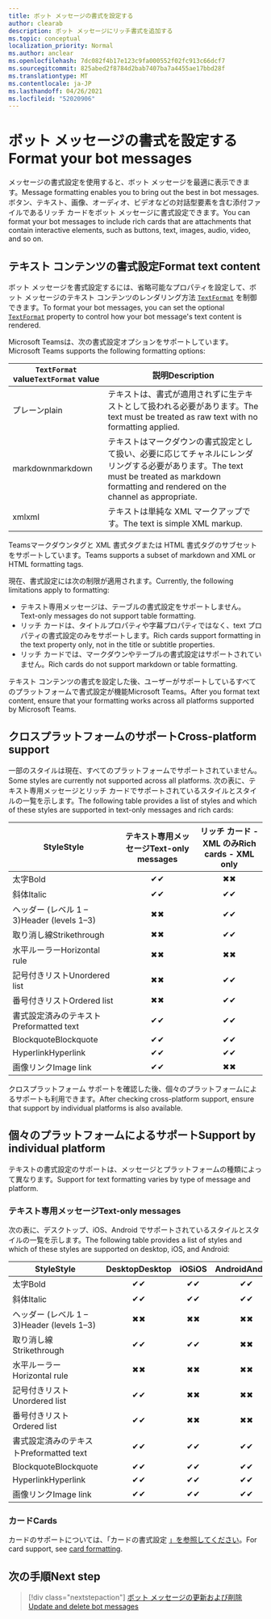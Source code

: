 ```yaml
---
title: ボット メッセージの書式を設定する
author: clearab
description: ボット メッセージにリッチ書式を追加する
ms.topic: conceptual
localization_priority: Normal
ms.author: anclear
ms.openlocfilehash: 7dc082f4b17e123c9fa000552f02fc913c66dcf7
ms.sourcegitcommit: 825abed2f8784d2bab7407ba7a4455ae17bbd28f
ms.translationtype: MT
ms.contentlocale: ja-JP
ms.lasthandoff: 04/26/2021
ms.locfileid: "52020906"
---
```

# <a name="format-your-bot-messages"></a><span data-ttu-id="792f9-103">ボット メッセージの書式を設定する</span><span class="sxs-lookup"><span data-stu-id="792f9-103">Format your bot messages</span></span>

<span data-ttu-id="792f9-104">メッセージの書式設定を使用すると、ボット メッセージを最適に表示できます。</span><span class="sxs-lookup"><span data-stu-id="792f9-104">Message formatting enables you to bring out the best in bot messages.</span></span> <span data-ttu-id="792f9-105">ボタン、テキスト、画像、オーディオ、ビデオなどの対話型要素を含む添付ファイルであるリッチ カードをボット メッセージに書式設定できます。</span><span class="sxs-lookup"><span data-stu-id="792f9-105">You can format your bot messages to include rich cards that are attachments that contain interactive elements, such as buttons, text, images, audio, video, and so on.</span></span>

## <a name="format-text-content"></a><span data-ttu-id="792f9-106">テキスト コンテンツの書式設定</span><span class="sxs-lookup"><span data-stu-id="792f9-106">Format text content</span></span>

<span data-ttu-id="792f9-107">ボット メッセージを書式設定するには、省略可能なプロパティを設定して、ボット メッセージのテキスト コンテンツのレンダリング方法 [`TextFormat`](/bot-framework/dotnet/bot-builder-dotnet-create-messages#customizing-a-message) を制御できます。</span><span class="sxs-lookup"><span data-stu-id="792f9-107">To format your bot messages, you can set the optional [`TextFormat`](/bot-framework/dotnet/bot-builder-dotnet-create-messages#customizing-a-message) property to control how your bot message's text content is rendered.</span></span>

<span data-ttu-id="792f9-108">Microsoft Teamsは、次の書式設定オプションをサポートしています。</span><span class="sxs-lookup"><span data-stu-id="792f9-108">Microsoft Teams supports the following formatting options:</span></span>

| <span data-ttu-id="792f9-109">`TextFormat` value</span><span class="sxs-lookup"><span data-stu-id="792f9-109">`TextFormat` value</span></span> | <span data-ttu-id="792f9-110">説明</span><span class="sxs-lookup"><span data-stu-id="792f9-110">Description</span></span> |
| --- | --- |
| <span data-ttu-id="792f9-111">プレーン</span><span class="sxs-lookup"><span data-stu-id="792f9-111">plain</span></span> | <span data-ttu-id="792f9-112">テキストは、書式が適用されずに生テキストとして扱われる必要があります。</span><span class="sxs-lookup"><span data-stu-id="792f9-112">The text must be treated as raw text with no formatting applied.</span></span>|
| <span data-ttu-id="792f9-113">markdown</span><span class="sxs-lookup"><span data-stu-id="792f9-113">markdown</span></span> | <span data-ttu-id="792f9-114">テキストはマークダウンの書式設定として扱い、必要に応じてチャネルにレンダリングする必要があります。</span><span class="sxs-lookup"><span data-stu-id="792f9-114">The text must be treated as markdown formatting and rendered on the channel as appropriate.</span></span> |
| <span data-ttu-id="792f9-115">xml</span><span class="sxs-lookup"><span data-stu-id="792f9-115">xml</span></span> | <span data-ttu-id="792f9-116">テキストは単純な XML マークアップです。</span><span class="sxs-lookup"><span data-stu-id="792f9-116">The text is simple XML markup.</span></span> |

<span data-ttu-id="792f9-117">Teamsマークダウンタグと XML 書式タグまたは HTML 書式タグのサブセットをサポートしています。</span><span class="sxs-lookup"><span data-stu-id="792f9-117">Teams supports a subset of markdown and XML or HTML formatting tags.</span></span>

<span data-ttu-id="792f9-118">現在、書式設定には次の制限が適用されます。</span><span class="sxs-lookup"><span data-stu-id="792f9-118">Currently, the following limitations apply to formatting:</span></span>

* <span data-ttu-id="792f9-119">テキスト専用メッセージは、テーブルの書式設定をサポートしません。</span><span class="sxs-lookup"><span data-stu-id="792f9-119">Text-only messages do not support table formatting.</span></span>
* <span data-ttu-id="792f9-120">リッチ カードは、タイトルプロパティや字幕プロパティではなく、text プロパティの書式設定のみをサポートします。</span><span class="sxs-lookup"><span data-stu-id="792f9-120">Rich cards support formatting in the text property only, not in the title or subtitle properties.</span></span>
* <span data-ttu-id="792f9-121">リッチ カードでは、マークダウンやテーブルの書式設定はサポートされていません。</span><span class="sxs-lookup"><span data-stu-id="792f9-121">Rich cards do not support markdown or table formatting.</span></span>

<span data-ttu-id="792f9-122">テキスト コンテンツの書式を設定した後、ユーザーがサポートしているすべてのプラットフォームで書式設定が機能Microsoft Teams。</span><span class="sxs-lookup"><span data-stu-id="792f9-122">After you format text content, ensure that your formatting works across all platforms supported by Microsoft Teams.</span></span>

## <a name="cross-platform-support"></a><span data-ttu-id="792f9-123">クロスプラットフォームのサポート</span><span class="sxs-lookup"><span data-stu-id="792f9-123">Cross-platform support</span></span>

<span data-ttu-id="792f9-124">一部のスタイルは現在、すべてのプラットフォームでサポートされていません。</span><span class="sxs-lookup"><span data-stu-id="792f9-124">Some styles are currently not supported across all platforms.</span></span> <span data-ttu-id="792f9-125">次の表に、テキスト専用メッセージとリッチ カードでサポートされているスタイルとスタイルの一覧を示します。</span><span class="sxs-lookup"><span data-stu-id="792f9-125">The following table provides a list of styles and which of these styles are supported in text-only messages and rich cards:</span></span>

| <span data-ttu-id="792f9-126">Style</span><span class="sxs-lookup"><span data-stu-id="792f9-126">Style</span></span>                     | <span data-ttu-id="792f9-127">テキスト専用メッセージ</span><span class="sxs-lookup"><span data-stu-id="792f9-127">Text-only messages</span></span> | <span data-ttu-id="792f9-128">リッチ カード - XML のみ</span><span class="sxs-lookup"><span data-stu-id="792f9-128">Rich cards - XML only</span></span> |
| ---                       | :---: | :---: |
| <span data-ttu-id="792f9-129">太字</span><span class="sxs-lookup"><span data-stu-id="792f9-129">Bold</span></span>                      | <span data-ttu-id="792f9-130">✔</span><span class="sxs-lookup"><span data-stu-id="792f9-130">✔</span></span> | <span data-ttu-id="792f9-131">✖</span><span class="sxs-lookup"><span data-stu-id="792f9-131">✖</span></span> |
| <span data-ttu-id="792f9-132">斜体</span><span class="sxs-lookup"><span data-stu-id="792f9-132">Italic</span></span>                    | <span data-ttu-id="792f9-133">✔</span><span class="sxs-lookup"><span data-stu-id="792f9-133">✔</span></span> | <span data-ttu-id="792f9-134">✔</span><span class="sxs-lookup"><span data-stu-id="792f9-134">✔</span></span> |
| <span data-ttu-id="792f9-135">ヘッダー (レベル 1 &ndash; 3)</span><span class="sxs-lookup"><span data-stu-id="792f9-135">Header (levels 1&ndash;3)</span></span> | <span data-ttu-id="792f9-136">✖</span><span class="sxs-lookup"><span data-stu-id="792f9-136">✖</span></span> | <span data-ttu-id="792f9-137">✔</span><span class="sxs-lookup"><span data-stu-id="792f9-137">✔</span></span> |
| <span data-ttu-id="792f9-138">取り消し線</span><span class="sxs-lookup"><span data-stu-id="792f9-138">Strikethrough</span></span>             | <span data-ttu-id="792f9-139">✖</span><span class="sxs-lookup"><span data-stu-id="792f9-139">✖</span></span> | <span data-ttu-id="792f9-140">✔</span><span class="sxs-lookup"><span data-stu-id="792f9-140">✔</span></span> |
| <span data-ttu-id="792f9-141">水平ルーラー</span><span class="sxs-lookup"><span data-stu-id="792f9-141">Horizontal rule</span></span>           | <span data-ttu-id="792f9-142">✖</span><span class="sxs-lookup"><span data-stu-id="792f9-142">✖</span></span> | <span data-ttu-id="792f9-143">✖</span><span class="sxs-lookup"><span data-stu-id="792f9-143">✖</span></span> |
| <span data-ttu-id="792f9-144">記号付きリスト</span><span class="sxs-lookup"><span data-stu-id="792f9-144">Unordered list</span></span>            | <span data-ttu-id="792f9-145">✖</span><span class="sxs-lookup"><span data-stu-id="792f9-145">✖</span></span> | <span data-ttu-id="792f9-146">✔</span><span class="sxs-lookup"><span data-stu-id="792f9-146">✔</span></span> |
| <span data-ttu-id="792f9-147">番号付きリスト</span><span class="sxs-lookup"><span data-stu-id="792f9-147">Ordered list</span></span>              | <span data-ttu-id="792f9-148">✖</span><span class="sxs-lookup"><span data-stu-id="792f9-148">✖</span></span> | <span data-ttu-id="792f9-149">✔</span><span class="sxs-lookup"><span data-stu-id="792f9-149">✔</span></span> |
| <span data-ttu-id="792f9-150">書式設定済みのテキスト</span><span class="sxs-lookup"><span data-stu-id="792f9-150">Preformatted text</span></span>         | <span data-ttu-id="792f9-151">✔</span><span class="sxs-lookup"><span data-stu-id="792f9-151">✔</span></span> | <span data-ttu-id="792f9-152">✔</span><span class="sxs-lookup"><span data-stu-id="792f9-152">✔</span></span> |
| <span data-ttu-id="792f9-153">Blockquote</span><span class="sxs-lookup"><span data-stu-id="792f9-153">Blockquote</span></span>                | <span data-ttu-id="792f9-154">✔</span><span class="sxs-lookup"><span data-stu-id="792f9-154">✔</span></span> | <span data-ttu-id="792f9-155">✔</span><span class="sxs-lookup"><span data-stu-id="792f9-155">✔</span></span> |
| <span data-ttu-id="792f9-156">Hyperlink</span><span class="sxs-lookup"><span data-stu-id="792f9-156">Hyperlink</span></span>                 | <span data-ttu-id="792f9-157">✔</span><span class="sxs-lookup"><span data-stu-id="792f9-157">✔</span></span> | <span data-ttu-id="792f9-158">✔</span><span class="sxs-lookup"><span data-stu-id="792f9-158">✔</span></span> |
| <span data-ttu-id="792f9-159">画像リンク</span><span class="sxs-lookup"><span data-stu-id="792f9-159">Image link</span></span>                | <span data-ttu-id="792f9-160">✔</span><span class="sxs-lookup"><span data-stu-id="792f9-160">✔</span></span> | <span data-ttu-id="792f9-161">✖</span><span class="sxs-lookup"><span data-stu-id="792f9-161">✖</span></span> |

<span data-ttu-id="792f9-162">クロスプラットフォーム サポートを確認した後、個々のプラットフォームによるサポートも利用できます。</span><span class="sxs-lookup"><span data-stu-id="792f9-162">After checking cross-platform support, ensure that support by individual platforms is also available.</span></span>

## <a name="support-by-individual-platform"></a><span data-ttu-id="792f9-163">個々のプラットフォームによるサポート</span><span class="sxs-lookup"><span data-stu-id="792f9-163">Support by individual platform</span></span>

<span data-ttu-id="792f9-164">テキストの書式設定のサポートは、メッセージとプラットフォームの種類によって異なります。</span><span class="sxs-lookup"><span data-stu-id="792f9-164">Support for text formatting varies by type of message and platform.</span></span>

### <a name="text-only-messages"></a><span data-ttu-id="792f9-165">テキスト専用メッセージ</span><span class="sxs-lookup"><span data-stu-id="792f9-165">Text-only messages</span></span>

<span data-ttu-id="792f9-166">次の表に、デスクトップ、iOS、Android でサポートされているスタイルとスタイルの一覧を示します。</span><span class="sxs-lookup"><span data-stu-id="792f9-166">The following table provides a list of styles and which of these styles are supported on desktop, iOS, and Android:</span></span>

| <span data-ttu-id="792f9-167">Style</span><span class="sxs-lookup"><span data-stu-id="792f9-167">Style</span></span>                     | <span data-ttu-id="792f9-168">Desktop</span><span class="sxs-lookup"><span data-stu-id="792f9-168">Desktop</span></span> | <span data-ttu-id="792f9-169">iOS</span><span class="sxs-lookup"><span data-stu-id="792f9-169">iOS</span></span> | <span data-ttu-id="792f9-170">Android</span><span class="sxs-lookup"><span data-stu-id="792f9-170">Android</span></span> |
| ---                       | :---: | :---: | :---: |
| <span data-ttu-id="792f9-171">太字</span><span class="sxs-lookup"><span data-stu-id="792f9-171">Bold</span></span>                      | <span data-ttu-id="792f9-172">✔</span><span class="sxs-lookup"><span data-stu-id="792f9-172">✔</span></span> | <span data-ttu-id="792f9-173">✔</span><span class="sxs-lookup"><span data-stu-id="792f9-173">✔</span></span> | <span data-ttu-id="792f9-174">✔</span><span class="sxs-lookup"><span data-stu-id="792f9-174">✔</span></span> |
| <span data-ttu-id="792f9-175">斜体</span><span class="sxs-lookup"><span data-stu-id="792f9-175">Italic</span></span>                    | <span data-ttu-id="792f9-176">✔</span><span class="sxs-lookup"><span data-stu-id="792f9-176">✔</span></span> | <span data-ttu-id="792f9-177">✔</span><span class="sxs-lookup"><span data-stu-id="792f9-177">✔</span></span> | <span data-ttu-id="792f9-178">✔</span><span class="sxs-lookup"><span data-stu-id="792f9-178">✔</span></span> |
| <span data-ttu-id="792f9-179">ヘッダー (レベル 1 &ndash; 3)</span><span class="sxs-lookup"><span data-stu-id="792f9-179">Header (levels 1&ndash;3)</span></span> | <span data-ttu-id="792f9-180">✖</span><span class="sxs-lookup"><span data-stu-id="792f9-180">✖</span></span> | <span data-ttu-id="792f9-181">✖</span><span class="sxs-lookup"><span data-stu-id="792f9-181">✖</span></span> | <span data-ttu-id="792f9-182">✖</span><span class="sxs-lookup"><span data-stu-id="792f9-182">✖</span></span> |
| <span data-ttu-id="792f9-183">取り消し線</span><span class="sxs-lookup"><span data-stu-id="792f9-183">Strikethrough</span></span>             | <span data-ttu-id="792f9-184">✔</span><span class="sxs-lookup"><span data-stu-id="792f9-184">✔</span></span> | <span data-ttu-id="792f9-185">✔</span><span class="sxs-lookup"><span data-stu-id="792f9-185">✔</span></span> | <span data-ttu-id="792f9-186">✖</span><span class="sxs-lookup"><span data-stu-id="792f9-186">✖</span></span> |
| <span data-ttu-id="792f9-187">水平ルーラー</span><span class="sxs-lookup"><span data-stu-id="792f9-187">Horizontal rule</span></span>           | <span data-ttu-id="792f9-188">✖</span><span class="sxs-lookup"><span data-stu-id="792f9-188">✖</span></span> | <span data-ttu-id="792f9-189">✖</span><span class="sxs-lookup"><span data-stu-id="792f9-189">✖</span></span> | <span data-ttu-id="792f9-190">✖</span><span class="sxs-lookup"><span data-stu-id="792f9-190">✖</span></span> |
| <span data-ttu-id="792f9-191">記号付きリスト</span><span class="sxs-lookup"><span data-stu-id="792f9-191">Unordered list</span></span>            | <span data-ttu-id="792f9-192">✔</span><span class="sxs-lookup"><span data-stu-id="792f9-192">✔</span></span> | <span data-ttu-id="792f9-193">✖</span><span class="sxs-lookup"><span data-stu-id="792f9-193">✖</span></span> | <span data-ttu-id="792f9-194">✖</span><span class="sxs-lookup"><span data-stu-id="792f9-194">✖</span></span> |
| <span data-ttu-id="792f9-195">番号付きリスト</span><span class="sxs-lookup"><span data-stu-id="792f9-195">Ordered list</span></span>              | <span data-ttu-id="792f9-196">✔</span><span class="sxs-lookup"><span data-stu-id="792f9-196">✔</span></span> | <span data-ttu-id="792f9-197">✖</span><span class="sxs-lookup"><span data-stu-id="792f9-197">✖</span></span> | <span data-ttu-id="792f9-198">✖</span><span class="sxs-lookup"><span data-stu-id="792f9-198">✖</span></span> |
| <span data-ttu-id="792f9-199">書式設定済みのテキスト</span><span class="sxs-lookup"><span data-stu-id="792f9-199">Preformatted text</span></span>         | <span data-ttu-id="792f9-200">✔</span><span class="sxs-lookup"><span data-stu-id="792f9-200">✔</span></span> | <span data-ttu-id="792f9-201">✔</span><span class="sxs-lookup"><span data-stu-id="792f9-201">✔</span></span> | <span data-ttu-id="792f9-202">✔</span><span class="sxs-lookup"><span data-stu-id="792f9-202">✔</span></span> |
| <span data-ttu-id="792f9-203">Blockquote</span><span class="sxs-lookup"><span data-stu-id="792f9-203">Blockquote</span></span>                | <span data-ttu-id="792f9-204">✔</span><span class="sxs-lookup"><span data-stu-id="792f9-204">✔</span></span> | <span data-ttu-id="792f9-205">✔</span><span class="sxs-lookup"><span data-stu-id="792f9-205">✔</span></span> | <span data-ttu-id="792f9-206">✔</span><span class="sxs-lookup"><span data-stu-id="792f9-206">✔</span></span> |
| <span data-ttu-id="792f9-207">Hyperlink</span><span class="sxs-lookup"><span data-stu-id="792f9-207">Hyperlink</span></span>                 | <span data-ttu-id="792f9-208">✔</span><span class="sxs-lookup"><span data-stu-id="792f9-208">✔</span></span> | <span data-ttu-id="792f9-209">✔</span><span class="sxs-lookup"><span data-stu-id="792f9-209">✔</span></span> | <span data-ttu-id="792f9-210">✔</span><span class="sxs-lookup"><span data-stu-id="792f9-210">✔</span></span> |
| <span data-ttu-id="792f9-211">画像リンク</span><span class="sxs-lookup"><span data-stu-id="792f9-211">Image link</span></span>                | <span data-ttu-id="792f9-212">✔</span><span class="sxs-lookup"><span data-stu-id="792f9-212">✔</span></span> | <span data-ttu-id="792f9-213">✔</span><span class="sxs-lookup"><span data-stu-id="792f9-213">✔</span></span> | <span data-ttu-id="792f9-214">✔</span><span class="sxs-lookup"><span data-stu-id="792f9-214">✔</span></span> |

### <a name="cards"></a><span data-ttu-id="792f9-215">カード</span><span class="sxs-lookup"><span data-stu-id="792f9-215">Cards</span></span>

<span data-ttu-id="792f9-216">カードのサポートについては、「カードの書式設定 [」を参照してください](~/task-modules-and-cards/cards/cards-format.md)。</span><span class="sxs-lookup"><span data-stu-id="792f9-216">For card support, see [card formatting](~/task-modules-and-cards/cards/cards-format.md).</span></span>

## <a name="next-step"></a><span data-ttu-id="792f9-217">次の手順</span><span class="sxs-lookup"><span data-stu-id="792f9-217">Next step</span></span>

> [!div class="nextstepaction"]
> [<span data-ttu-id="792f9-218">ボット メッセージの更新および削除</span><span class="sxs-lookup"><span data-stu-id="792f9-218">Update and delete bot messages</span></span>](~/bots/how-to/update-and-delete-bot-messages.md)
